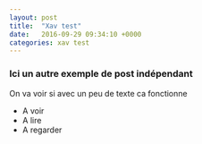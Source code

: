 ```yaml
---
layout: post
title:  "Xav test"
date:   2016-09-29 09:34:10 +0000
categories: xav test
---
```


### Ici un autre exemple de post indépendant

On va voir si avec un peu de texte ca fonctionne

- A voir
- A lire 
- A regarder
